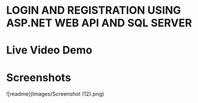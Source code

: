 # LOGIN AND REGISTRATION USING ASP.NET WEB API AND SQL SERVER

# Live Video Demo


# Screenshots
![readme](Images/Screenshot (12).png)

